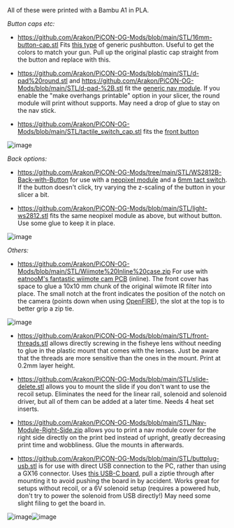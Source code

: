 All of these were printed with a Bambu A1 in PLA.

*Button caps etc:*

- https://github.com/Arakon/PiCON-OG-Mods/blob/main/STL/16mm-button-cap.stl Fits [this type](https://www.aliexpress.com/item/1005001709481942.html) of generic pushbutton. Useful to get the colors to match your gun. Pull up the original plastic cap straight from the button and replace with this.
  
- https://github.com/Arakon/PiCON-OG-Mods/blob/main/STL/d-pad%20round.stl and https://github.com/Arakon/PiCON-OG-Mods/blob/main/STL/d-pad-%2B.stl fit the [generic nav module](https://www.aliexpress.com/item/1005006370944874.html). If you enable the "make overhangs printable" option in your slicer, the round module will print without supports. May need a drop of glue to stay on the nav stick.
  
- https://github.com/Arakon/PiCON-OG-Mods/blob/main/STL/tactile_switch_cap.stl fits the [front button](https://www.aliexpress.com/item/1005003727192340.html)

![image](https://github.com/user-attachments/assets/6e1f153e-1183-4293-8fe9-ad688bfcf22d)


*Back options:*
- https://github.com/Arakon/PiCON-OG-Mods/tree/main/STL/WS2812B-Back-with-Button for use with a [neopixel module](https://www.aliexpress.com/item/32560280169.html) and a [6mm tact switch](https://www.aliexpress.com/item/32873398324.html). If the button doesn't click, try varying the z-scaling of the button in your slicer a bit.
  
- https://github.com/Arakon/PiCON-OG-Mods/blob/main/STL/light-ws2812.stl fits the same neopixel module as above, but without button. Use some glue to keep it in place.
  
![image](https://github.com/user-attachments/assets/229ae411-24ba-4018-b5e8-fdad373ac704)


*Others:*

- https://github.com/Arakon/PiCON-OG-Mods/blob/main/STL/Wiimote%20Inline%20case.zip For use with [eatnooM's fantastic wiimote cam PCB](https://github.com/eatnooM/pixart-sensor-adapter) (inline). The front cover has space to glue a 10x10 mm chunk of the original wiimote IR filter into place. The small notch at the front indicates the position of the notch on the camera (points down when using [OpenFIRE](https://github.com/TeamOpenFIRE/OpenFIRE-Firmware)), the slot at the top is to better grip a zip tie.
  
![image](https://github.com/user-attachments/assets/d6eb99a1-0260-4f86-8d6b-4fbcf71fbc44)

- https://github.com/Arakon/PiCON-OG-Mods/blob/main/STL/front-threads.stl allows directly screwing in the fisheye lens without needing to glue in the plastic mount that comes with the lenses. Just be aware that the threads are more sensitive than the ones in the mount. Print at 0.2mm layer height.
  
- https://github.com/Arakon/PiCON-OG-Mods/blob/main/STL/slide-delete.stl allows you to mount the slide if you don't want to use the recoil setup. Eliminates the need for the linear rail, solenoid and solenoid driver, but all of them can be added at a later time. Needs 4 heat set inserts.
  
- https://github.com/Arakon/PiCON-OG-Mods/blob/main/STL/Nav-Module-Right-Side.zip allows you to print a nav module cover for the right side directly on the print bed instead of upright, greatly decreasing print time and wobbliness. Glue the mounts in afterwards.

- https://github.com/Arakon/PiCON-OG-Mods/blob/main/STL/buttplug-usb.stl is for use with direct USB connection to the PC, rather than using a GX16 connector. Uses [this USB-C board](https://www.aliexpress.com/item/1005005187678366.html), pull a ziptie through after mounting it to avoid pushing the board in by accident. Works great for setups without recoil, or a 6V solenoid setup (requires a powered hub, don't try to power the solenoid from USB directly!) May need some slight filing to get the board in.

![image](https://github.com/user-attachments/assets/cad65794-b394-4a29-a116-1edc6afbd010)![image](https://github.com/user-attachments/assets/23427935-df8f-4fe2-b1b0-6ed8b38913b5)

